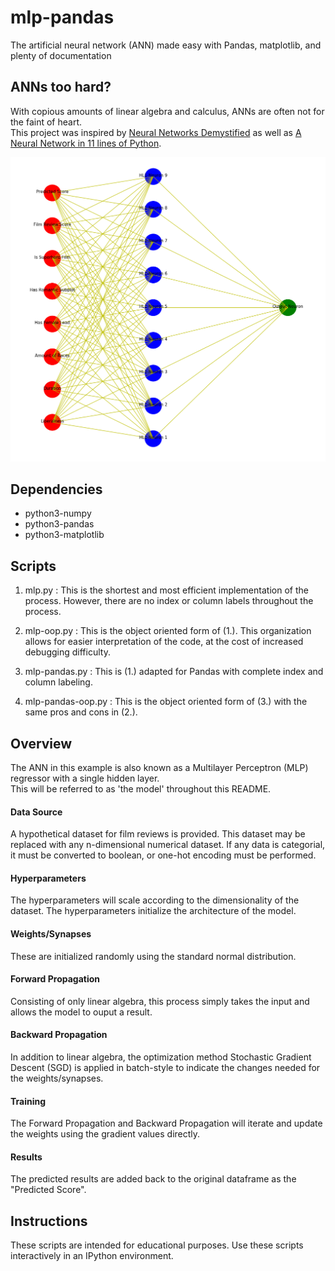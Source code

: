 # mlp-pandas
The artificial neural network (ANN) made easy with Pandas, matplotlib, and plenty of documentation

## ANNs too hard?
With copious amounts of linear algebra and calculus, ANNs are often not for the faint of heart.  
This project was inspired by 
[Neural Networks Demystified](https://www.youtube.com/watch?v=bxe2T-V8XRs&list=PLiaHhY2iBX9hdHaRr6b7XevZtgZRa1PoU&index=1)
as well as [A Neural Network in 11 lines of Python](https://iamtrask.github.io/2015/07/12/basic-python-network/).

![alt text](https://raw.githubusercontent.com/summonholmes/mlp-pandas/master/Sample.png)

## Dependencies
* python3-numpy
* python3-pandas
* python3-matplotlib

## Scripts
1. mlp.py : This is the shortest and most efficient implementation of the process.  However,
there are no index or column labels throughout the process.

2. mlp-oop.py : This is the object oriented form of (1.).  This organization allows
for easier interpretation of the code, at the cost of increased debugging difficulty.

3. mlp-pandas.py : This is (1.) adapted for Pandas with complete index and column labeling.

4. mlp-pandas-oop.py : This is the object oriented form of (3.) with the same
pros and cons in (2.).

## Overview
The ANN in this example is also known as a Multilayer Perceptron (MLP) regressor with a single hidden layer.  
This will be referred to as 'the model' throughout this README.

#### Data Source
A hypothetical dataset for film reviews is provided.  This dataset may be replaced with any
n-dimensional numerical dataset.  If any data is categorial, it must be converted
to boolean, or one-hot encoding must be performed.

#### Hyperparameters
The hyperparameters will scale according to the dimensionality of the dataset.
The hyperparameters initialize the architecture of the model.

#### Weights/Synapses
These are initialized randomly using the standard normal distribution.

#### Forward Propagation
Consisting of only linear algebra, this process simply takes the input and allows the model to ouput a result.

#### Backward Propagation
In addition to linear algebra, the optimization method Stochastic Gradient Descent (SGD) is applied in
batch-style to indicate the changes needed for the weights/synapses.

#### Training
The Forward Propagation and Backward Propagation will iterate and update the weights using the gradient values directly.

#### Results
The predicted results are added back to the original dataframe as the "Predicted Score".

## Instructions
These scripts are intended for educational purposes.  Use these scripts interactively in an IPython environment.
